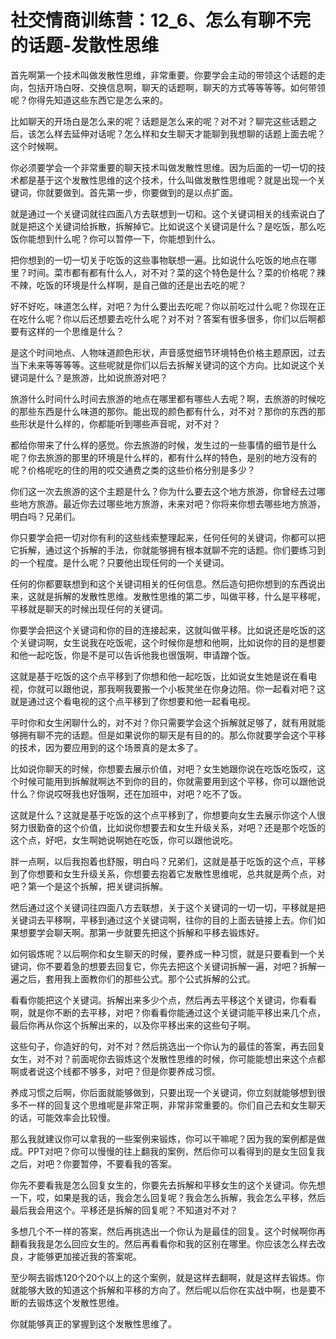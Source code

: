 # 社交情商训练营：12_6、怎么有聊不完的话题-发散性思维

首先啊第一个技术叫做发散性思维，非常重要。你要学会主动的带领这个话题的走向，包括开场白呀、交换信息啊，聊天的话题啊，聊天的方式等等等等。如何带领呢？你得先知道这些东西它是怎么来的。

比如聊天的开场白是怎么来的呢？话题是怎么来的呢？对不对？聊完这些话题之后，该怎么样去延伸对话呢？怎么样和女生聊天才能聊到我想聊的话题上面去呢？这个时候啊。

你必须要学会一个非常重要的聊天技术叫做发散性思维。因为后面的一切一切的技术都是基于这个发散性思维的这个技术，什么叫做发散性思维呢？就是出现一个关键词，你就要做到。首先第一步，你要做到的是以点扩面。

就是通过一个关键词就往四面八方去联想到一切和。这个关键词相关的线索说白了就是把这个关键词给拆散，拆解掉它。比如说这个关键词是什么？是吃饭，那么吃饭你能想到什么呢？你可以暂停一下，你能想到什么。

把你想到的一切一切关于吃饭的这些事物联想一遍。比如说什么吃饭的地点在哪里？时间。菜市都有都有什么人，对不对？菜的这个特色是什么？菜的价格呢？辣不辣，吃饭的环境是什么样啊，是自己做的还是出去吃的呢？

好不好吃，味道怎么样，对吧？为什么要出去吃呢？你以前吃过什么呢？你现在正在吃什么呢？你以后还想要去吃什么呢？对不对？答案有很多很多，你们以后啊都要有这样的一个思维是什么？

是这个时间地点、人物味道颜色形状，声音感觉细节环境特色价格主题原因，过去当下未来等等等等。这些呢就是你们以后去拆解关键词的这个方向。比如说这个关键词是什么？是旅游，比如说旅游对吧？

旅游什么时间什么时间去旅游的地点在哪里都有哪些人去呢？啊，去旅游的时候吃的那些东西是什么味道的那你。能出现的颜色都有什么，对不对？那你的东西的那些形状是什么样的，你都能听到哪些声音呢，对不对？

都给你带来了什么样的感觉。你去旅游的时候，发生过的一些事情的细节是什么呢？你去旅游的那里的环境是什么样的，都有什么样的特色，是别的地方没有的呢？价格呢吃的住的用的哎交通费之类的这些价格分别是多少？

你们这一次去旅游的这个主题是什么？你为什么要去这个地方旅游，你曾经去过哪些地方旅游。最近你去过哪些地方旅游，未来对吧？你将来你想去哪些地方旅游，明白吗？兄弟们。

你只要学会把一切对你有利的这些线索整理起来，任何任何的关键词，你都可以把它拆解，通过这个拆解的手法，你就能够拥有根本就聊不完的话题。你们要练习到的一个程度。是什么呢？只要他出现任何的一个关键词。

任何的你都要联想到和这个关键词相关的任何信息。然后造句把你想到的东西说出来，这就是拆解的发散性思维。发散性思维的第二步，叫做平移，什么是平移呢，平移就是聊天的时候出现任何的关键词。

你要学会把这个关键词和你的目的连接起来，这就叫做平移。比如说还是吃饭的这个关键词啊，女生说我在吃饭呢，这个时候你是想和他啊，比如说你的目的是想要和他一起吃饭，你是不是可以告诉他我也很饿啊，申请蹭个饭。

这就是基于吃饭的这个点平移到了你想和他一起吃饭，比如说女生她是说在看电视，你就可以跟他说，那我啊我要搬一个小板凳坐在你身边陪。你一起看对吧？这就是通过这个看电视的这个点平移到了你想要和他一起看电视。

平时你和女生闲聊什么的，对不对？你只需要学会这个拆解就足够了，就有用就能够拥有聊不完的话题。但是如果说你的聊天是有目的的。那么你就要学会这个平移的技术，因为要应用到的这个场景真的是太多了。

比如说你聊天的时候，你想要去展示价值，对吧？女生她跟你说在吃饭吃饭哎，这个时候可能用到拆解就啊达不到你的目的，你就需要用到这个平移，你可以跟他说什么？你说哎呀我也好饿啊，还在加班中，对吧？吃不了饭。

这就是什么？这就是基于吃饭的这个点平移到了，你想要向女生去展示你这个人很努力很勤奋的这个价值，比如说你想要去和女生升级关系，对吧？还是那个吃饭的这个点，好吧，女生啊她说啊她在吃饭，你可以跟他说吃。

胖一点啊，以后我抱着也舒服，明白吗？兄弟们，这就是基于吃饭的这个点，平移到了你想要和女生升级关系，你想要去抱着它发散性思维呢，总共就是两个点，对吧？第一个是这个拆解，把关键词拆解。

然后通过这个关键词往四面八方去联想，关于这个关键词的一切一切，平移就是把关键词去平移啊，平移到通过这个关键词啊，往你的目的上面去链接上去。你们如果想要学会聊天啊。那第一步就要先把这个拆解和平移去锻炼好。

如何锻炼呢？以后啊你和女生聊天的时候，要养成一种习惯，就是只要看到一个关键词，你不要着急的想要去回复它，你先去把这个关键词拆解一遍，对吧？拆解一遍之后，套用我上面教你们的那些公式。那个公式拆解的公式。

看看你能把这个关键词。拆解出来多少个点，然后再去平移这个关键词，你看看啊，就是你不断的去平移，对吧？你看看你能通过这个关键词能平移出来几个点，最后你再从你这个拆解出来的，以及你平移出来的这些句子啊。

这些句子，你造好的句，对不对？然后挑选出一个你认为的最佳的答案，再去回复女生，对不对？前面呢你去锻炼这个发散性思维的时候，你可能能想出来这个点都啊或者说这个线都不够多，对吧？但是你要养成习惯。

养成习惯之后啊，你后面就能够做到，只要出现一个关键词，你立刻就能够想到很多不一样的回复这个思维呢是非常正啊，非常非常重要的。你们自己去和女生聊天的话，可能效率会比较慢。

那么我就建议你可以拿我的一些案例来锻炼，你可以干嘛呢？因为我的案例都是做成。PPT对吧？你可以慢慢的往上翻我的案例，然后你可以看得到的是女生回复我之后，对吧？你要暂停，不要看我的答案。

你先不要看我是怎么回复女生的，你要先去拆解和平移女生的这个关键词。你先想一下，哎，如果是我的话，我会怎么回复呢？我会怎么拆解，我会怎么平移，然后最后我会用这个。平移还是拆解的回复呢？不知道对不对？

多想几个不一样的答案，然后再挑选出一个你认为是最佳的回复。这个时候啊你再翻看我我是怎么回应女生的。然后再看看你和我的区别在哪里。你应该怎么样去改良，才能够更加接近我的答案呢。

至少啊去锻炼120个20个以上的这个案例，就是这样去翻啊，就是这样去锻炼。你就能够大致的知道这个拆解和平移的方向了。然后呢以后你在实战中啊，也是要不断的去锻炼这个发散性思维。

你就能够真正的掌握到这个发散性思维了。